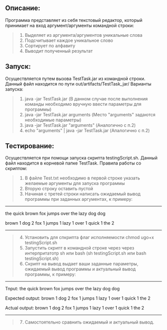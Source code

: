 ## Описание:
Программа представляет из себя текстовый редактор, который принимает на вход аргумент/аргументы командной строки:
>1. Выделяет из аргумента/аргументов уникальные слова
>2. Подсчитывает каждое уникальное слово
>3. Сортирует по алфавиту
>4. Выводит полученный результат
	
## Запуск:
Осуществляется путем вызова TestTask.jar из командной строки. Данный файл находится по пути out/artifacts/TestTask_jar/
Варианты запуска:
> 1. java -jar TestTask.jar (В данном случае после выполнения команды необходимо вручную ввести параметры для программы)
> 2. java -jar TestTask.jar arguments (Место "arguments" задаются необходимые параметры)
> 3. java -jar TestTask.jar "arguments" (Аналогично с п.2)
> 4. echo "arguments" | java -jar TestTask.jar (Апалогично с п.2)
	
## Тестирование:
Осуществляется при помощи запуска скрипта testingScript.sh. Данный файл находится в корневой папке TestTask.
Правила работы со скриптом:

> 1. В файле Test.txt необходимо в первой строке указать желаемые аргументы для запуска программы
> 2. Вторую строку оставить пустой
> 3. Начиная с третей строки написать ожидаемый вывод программы при заданных аргументах, к примеру:
---
the quick brown fox jumps over the lazy dog dog

brown 1
dog 2
fox 1
jumps 1
lazy 1
over 1
quick 1
the 2

---
>4. Установить для спкрипта флаг исполняемости chmod ugo+x testingScript.sh
>5. Запустить скрипт в командной строке через через интерпритатотр sh или bash (sh testingScript.sh или bash testingScript.sh)
>6. Скрипт на вывод выдает ваши заданные параметры, ожидаемый вывод программы и актуальный вывод программы, к примеру:
---
Tnput: the quick brown fox jumps over the lazy dog dog

Expected output:
brown 1
dog 2
fox 1
jumps 1
lazy 1
over 1
quick 1
the 2

Actual output:
brown 1
dog 2
fox 1
jumps 1
lazy 1
over 1
quick 1
the 2

---
> 7. Самостоятельно сравнить ожидаемый и актуальный вывод. 
